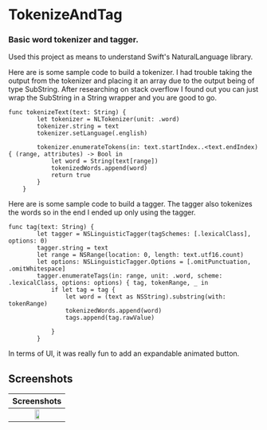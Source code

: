 # TokenizeAndTag
### Basic word tokenizer and tagger. 
Used this project as means to understand Swift's NaturalLanguage library.

Here are is some sample code to build a tokenizer. I had trouble taking the output from the tokenizer and placing it an array due to the output being of type SubString.
After researching on stack overflow I found out you can just wrap the SubString in a String wrapper and you are good to go. 

```
func tokenizeText(text: String) {
        let tokenizer = NLTokenizer(unit: .word)
        tokenizer.string = text
        tokenizer.setLanguage(.english)
        
        tokenizer.enumerateTokens(in: text.startIndex..<text.endIndex) { (range, attributes) -> Bool in
            let word = String(text[range])
            tokenizedWords.append(word)
            return true
        }
    }
```

Here are is some sample code to build a tagger. The tagger also tokenizes the words so in the end I ended up only using the tagger.
```
func tag(text: String) {
        let tagger = NSLinguisticTagger(tagSchemes: [.lexicalClass], options: 0)
        tagger.string = text
        let range = NSRange(location: 0, length: text.utf16.count)
        let options: NSLinguisticTagger.Options = [.omitPunctuation, .omitWhitespace]
        tagger.enumerateTags(in: range, unit: .word, scheme: .lexicalClass, options: options) { tag, tokenRange, _ in
            if let tag = tag {
                let word = (text as NSString).substring(with: tokenRange)
                tokenizedWords.append(word)
                tags.append(tag.rawValue)
                
            }
        }

```
In terms of UI, it was really fun to add an expandable animated button. 

## Screenshots

| Screenshots| 
|:--:|
|<img src="https://github.com/thompson-dean/100-Days-of-SwiftUI/blob/main/01_Project1/screenshots/screen01.png" width=30% height=30%> |
